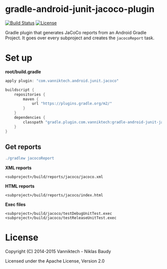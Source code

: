 # gradle-android-junit-jacoco-plugin

[![Build Status](https://travis-ci.org/vanniktech/gradle-android-junit-jacoco-plugin.svg)](https://travis-ci.org/vanniktech/gradle-android-junit-jacoco-plugin)
[![License](http://img.shields.io/:license-apache-blue.svg)](http://www.apache.org/licenses/LICENSE-2.0.html)

Gradle plugin that generates JaCoCo reports from an Android Gradle Project. It goes over every subproject and creates the `jacocoReport` task.

# Set up

**root/build.gradle**

```groovy
apply plugin: "com.vanniktech.android.junit.jacoco"

buildscript {
    repositories {
        maven {
            url "https://plugins.gradle.org/m2/"
        }
    }
    dependencies {
        classpath "gradle.plugin.com.vanniktech:gradle-android-junit-jacoco-plugin:0.1.0"
    }
}
```

## Get reports

```groovy
./gradlew jacocoReport
```

**XML reports**

```
<subproject>/build/reports/jacoco/jacoco.xml
```

**HTML reports**

```
<subproject>/build/reports/jacoco/index.html
```

**Exec files**

```
<subproject>/build/jacoco/testDebugUnitTest.exec
<subproject>/build/jacoco/testReleaseUnitTest.exec
```

# License

Copyright (C) 2014-2015 Vanniktech - Niklas Baudy

Licensed under the Apache License, Version 2.0